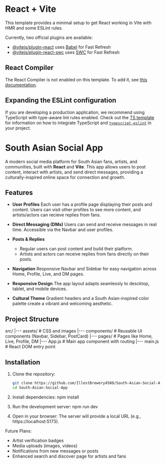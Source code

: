 # React + Vite

This template provides a minimal setup to get React working in Vite with HMR and some ESLint rules.

Currently, two official plugins are available:

- [@vitejs/plugin-react](https://github.com/vitejs/vite-plugin-react/blob/main/packages/plugin-react) uses [Babel](https://babeljs.io/) for Fast Refresh
- [@vitejs/plugin-react-swc](https://github.com/vitejs/vite-plugin-react/blob/main/packages/plugin-react-swc) uses [SWC](https://swc.rs/) for Fast Refresh

## React Compiler

The React Compiler is not enabled on this template. To add it, see [this documentation](https://react.dev/learn/react-compiler/installation).

## Expanding the ESLint configuration

If you are developing a production application, we recommend using TypeScript with type-aware lint rules enabled. Check out the [TS template](https://github.com/vitejs/vite/tree/main/packages/create-vite/template-react-ts) for information on how to integrate TypeScript and [`typescript-eslint`](https://typescript-eslint.io) in your project.

# South Asian Social App

A modern social media platform for South Asian fans, artists, and communities, built with **React** and **Vite**. This app allows users to post content, interact with artists, and send direct messages, providing a culturally-inspired online space for connection and growth.


## Features
- **User Profiles**
  Each user has a profile page displaying their posts and content. Users can visit other profiles to see more content, and artists/actors can recieve replies from fans.

- **Direct Messaging (DMs)**
  Users can send and receive messages in real time. Accessible via the Navbar and user profiles.

- **Posts & Replies**
  - Regular users can post content and build their platform.
  - Artists and actors can receive replies from fans directly on their posts.

- **Navigation**
  Responsive Navbar and Sidebar for easy navigation across Home, Profile, Live, and DM pages.

- **Responsive Design**
  The app layout adapts seamlessly to descktop, tablet, and mobile devices.

- **Cultural Theme**
  Gradient headers and a South Asian-inspired color palette create a vibrant and welcoming aesthetic.


## Project Structure
src/
|--- assets/ # CSS and images
|--- components/ # Reusable UI components (Navbar, Sidebar, PostCard)
|--- pages/ # Pages like Home, Live, Profile, DM
|--- App.js # Main app component with routing
|--- main.js # React DOM entry point


## Installation
1. Clone the repository:
    ```bash
    git clone https://github.com/IllestBrewery4580/South-Asian-Social-App.git
    cd South-Asian-Social-App

2. Install dependencies:
    npm install

3. Run the development server:
    npm run dev

4. Open in your browser:
    The server will provide a local URL (e.g., https://localhost:5173).


Future Plans:
- Artist verification badges
- Media uploads (images, videos)
- Notifications from new messages or posts
- Enhanced search and discover page for artists and fans

